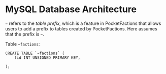 MySQL Database Architecture
===

`~` refers to the _table prefix_, which is a feature in PocketFactions that allows users to add a prefix to tables created by PocketFactions. Here assumes that the prefix is `~`.

Table `~factions`:

```mysql
CREATE TABLE `~factions` (
    fid INT UNSIGNED PRIMARY KEY,
    
);
```
